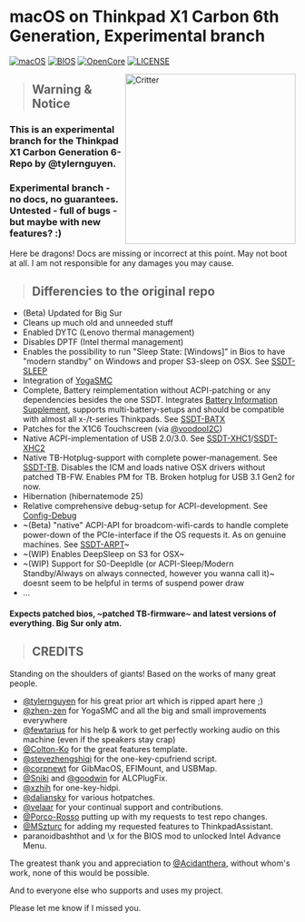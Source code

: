 # macOS on Thinkpad X1 Carbon 6th Generation, Experimental branch

[![macOS](https://img.shields.io/badge/macOS-Big_Sur_RC_2-yellow.svg)](https://www.apple.com/de/macos/big-sur-preview/)
[![BIOS](https://img.shields.io/badge/BIOS-1.49-blue)](https://pcsupport.lenovo.com/us/en/products/laptops-and-netbooks/thinkpad-x-series-laptops/thinkpad-x1-carbon-6th-gen-type-20kh-20kg/downloads/driver-list/component?name=BIOS%2FUEFI)
[![OpenCore](https://img.shields.io/badge/OpenCore-0.6.3-green)](https://github.com/acidanthera/OpenCorePkg)
[![LICENSE](https://img.shields.io/badge/license-MIT-green.svg)](https://github.com/996icu/996.ICU/blob/master/LICENSE)

<img align="right" src="https://i.imgur.com/I3yUS4Q.png" alt="Critter" width="300">

> ## Warning & Notice

### This is an experimental branch for the Thinkpad X1 Carbon Generation 6-Repo by @tylernguyen.
### Experimental branch - no docs, no guarantees. Untested - full of bugs - but maybe with new features? :)

Here be dragons! Docs are missing or incorrect at this point. May not boot at all.
I am not responsible for any damages you may cause.

> ## Differencies to the original repo

* (Beta) Updated for Big Sur
* Cleans up much old and unneeded stuff
* Enabled DYTC (Lenovo thermal management)
* Disables DPTF (Intel thermal management)
* Enables the possibility to run "Sleep State: [Windows]" in Bios to have "modern standby" on Windows and proper S3-sleep on OSX. See [SSDT-SLEEP](https://github.com/benbender/x1c6-hackintosh/blob/experimental/EFI/OC/dsl/SSDT-SLEEP.dsl)
* Integration of [YogaSMC](https://github.com/zhen-zen/YogaSMC)
* Complete, Battery reimplementation without ACPI-patching or any dependencies besides the one SSDT. Integrates [Battery Information Supplement](https://github.com/acidanthera/VirtualSMC/blob/master/Docs/Battery%20Information%20Supplement.md), supports multi-battery-setups and should be compatible with almost all x-/t-series Thinkpads. See [SSDT-BATX](https://github.com/benbender/x1c6-hackintosh/blob/experimental/EFI/OC/dsl/SSDT-BATX.dsl)
* Patches for the X1C6 Touchscreen (via [@voodooI2C](https://gitter.im/alexandred/VoodooI2C))
* Native ACPI-implementation of USB 2.0/3.0. See [SSDT-XHC1](https://github.com/benbender/x1c6-hackintosh/blob/experimental/EFI/OC/dsl/SSDT-XHC1.dsl)/[SSDT-XHC2](https://github.com/benbender/x1c6-hackintosh/blob/experimental/EFI/OC/dsl/SSDT-XHC2.dsl)
* Native TB-Hotplug-support with complete power-management. See [SSDT-TB](https://github.com/benbender/x1c6-hackintosh/blob/experimental/EFI/OC/dsl/SSDT-TB.dsl). Disables the ICM and loads native OSX drivers without patched TB-FW. Enables PM for TB. Broken hotplug for USB 3.1 Gen2 for now.
* Hibernation (hibernatemode 25)
* Relative comprehensive debug-setup for ACPI-development. See [Config-Debug](https://github.com/benbender/x1c6-hackintosh/blob/experimental/optional/Config-Debug.plist)
* ~(Beta) "native" ACPI-API for broadcom-wifi-cards to handle complete power-down of the PCIe-interface if the OS requests it. As on genuine machines. See [SSDT-ARPT](https://github.com/benbender/x1c6-hackintosh/blob/experimental/EFI/OC/dsl/SSDT-ARPT.dsl)~
* ~(WIP) Enables DeepSleep on S3 for OSX~
* ~(WIP) Support for S0-DeepIdle (or ACPI-Sleep/Modern Standby/Always on always connected, however you wanna call it)~ doesnt seem to be helpful in terms of suspend power draw
* ...

#### Expects patched bios, ~patched TB-firmware~ and latest versions of everything. Big Sur only atm.

> ## CREDITS

Standing on the shoulders of giants! Based on the works of many great people.

* [@tylernguyen](https://github.com/tylernguyen/x1c6-hackintosh) for his great prior art which is ripped apart here ;)
* [@zhen-zen](https://github.com/zhen-zen) for YogaSMC and all the big and small improvements everywhere
* [@fewtarius](https://github.com/fewtarius) for his help & work to get perfectly working audio on this machine (even if the speakers stay crap)
* [@Colton-Ko](https://github.com/Colton-Ko/macOS-ThinkPad-X1C6) for the great features template.  
* [@stevezhengshiqi](https://github.com/stevezhengshiqi) for the one-key-cpufriend script.  
* [@corpnewt](https://github.com/corpnewt) for GibMacOS, EFIMount, and USBMap.  
* [@Sniki](https://github.com/Sniki) and [@goodwin](https://github.com/goodwin) for ALCPlugFix.  
* [@xzhih](https://github.com/xzhih) for one-key-hidpi.  
* [@daliansky](https://github.com/daliansky) for various hotpatches.  
* [@velaar](https://github.com/velaar) for your continual support and contributions.  
* [@Porco-Rosso](https://github.com/Porco-Rosso) putting up with my requests to test repo changes.  
* [@MSzturc](https://github.com/MSzturc) for adding my requested features to ThinkpadAssistant.  
* paranoidbashthot and \x for the BIOS mod to unlocked Intel Advance Menu.


The greatest thank you and appreciation to [@Acidanthera](https://github.com/acidanthera), without whom's work, none of this would be possible.

And to everyone else who supports and uses my project.

Please let me know if I missed you.

